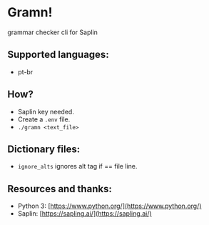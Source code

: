 # Gramn!

grammar checker cli for Saplin

## Supported languages:

 - pt-br

## How?

 - Saplin key needed.
 - Create a `.env` file.
 - `./gramn <text_file>`

## Dictionary files:

  - `ignore_alts` ignores alt tag if == file line.

## Resources and thanks:

 - Python 3: [https://www.python.org/](https://www.python.org/)
 - Saplin: [https://sapling.ai/](https://sapling.ai/)
